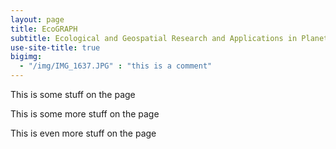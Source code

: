 ```yaml
---
layout: page
title: EcoGRAPH
subtitle: Ecological and Geospatial Research and Applications in Planetary Health
use-site-title: true
bigimg: 
  - "/img/IMG_1637.JPG" : "this is a comment"
---
```


This is some stuff on the page

This is some more stuff on the page

This is even more stuff on the page
